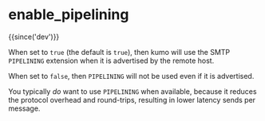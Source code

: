 # enable_pipelining

{{since('dev')}}

When set to `true` (the default is `true`), then kumo will use the SMTP
`PIPELINING` extension when it is advertised by the remote host.

When set to `false`, then `PIPELINING` will not be used even if it is advertised.

You typically *do* want to use `PIPELINING` when available, because it reduces
the protocol overhead and round-trips, resulting in lower latency sends per
message.
